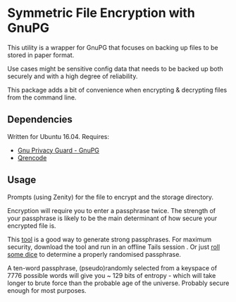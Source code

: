 Symmetric File Encryption with GnuPG
====================================
This utility is a wrapper for GnuPG that focuses on backing up files to be stored in paper format.

Use cases might be sensitive config data that needs to be backed up both securely and with a high degree of reliability.

This package adds a bit of convenience when encrypting & decrypting files from the command line.

## Dependencies
Written for Ubuntu 16.04. Requires:
* [Gnu Privacy Guard - GnuPG](https://www.gnupg.org/)
* [Qrencode](https://fukuchi.org/works/qrencode/index.html.en)

## Usage
Prompts (using Zenity) for the file to encrypt and the storage directory.

Encryption will require you to enter a passphrase twice. The strength of your passphrase is likely to be the main determinant of how secure your encrypted file is.

This [tool](https://www.rempe.us/diceware/#eff) is a good way to generate strong passphrases. For maximum security, download the tool and run in an offline Tails session
. Or just [roll some dice](http://world.std.com/~reinhold/diceware.html) to determine a properly randomised passphrase.

A ten-word passphrase, (pseudo)randomly selected from a keyspace of 7776 possible words will give you ~ 129 bits of entropy - which will take longer to brute force than the probable age of the universe. Probably secure enough for most purposes.
